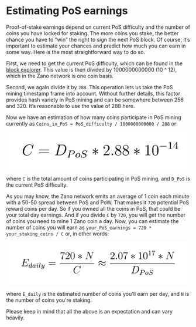 # Estimating PoS earnings

Proof-of-stake earnings depend on current PoS difficulty and the number of coins you have locked for staking. The more coins you stake, the better chance you have to “win” the right to sign the next PoS block. Of course, it’s important to estimate your chances and predict how much you can earn in some way. Here is the most straightforward way to do so.

First, we need to get the current PoS difficulty, which can be found in the [block explorer](https://explorer.zano.org/). This value is then divided by 1000000000000 (10 ^ 12), which in the Zano network is one coin basis.

Second, we again divide it by `288`. This operation lets us take the PoS mining timestamp frame into account. Without further details, this factor provides hash variety in PoS mining and can be somewhere between 256 and 320. It’s reasonable to use the value of 288 here.

Now we have an estimation of how many coins participate in PoS mining currently as `Coins_in_PoS = PoS_difficulty / 1000000000000 / 288` or: 

![alt coins-in-pos](../../static/img/coins-in-pos.png "coins-in-pos")

where `C` is the total amount of coins participating in PoS mining, and `D_PoS` is the current PoS difficulty.

As you may know, the Zano network emits an average of 1 coin each minute with a 50-50 spread between PoS and PoW. That makes it `720` potential PoS reward coins per day. So if you owned all the coins in PoS, that could be your total day earnings. And if you divide `C` by `720`, you will get the number of coins you need to mine 1 Zano coin a day. Now, you can estimate the number of coins you will earn as `your_PoS_earnings = 720 * your_staking_coins / C` or, in other words:

![alt pos-earnings](../../static/img/pos-earnings.png "pos-earnings")

where `E_daily` is the estimated number of coins you'll earn per day, and `N` is the number of coins you're staking.

Please keep in mind that all the above is an expectation and can vary heavily.